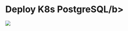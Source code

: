 <h1 align="left">
  <b>Deploy K8s PostgreSQL/b>
</h1>

![](https://github.com/GinoLopez12/postgres-k8s-deploy/tree/master/img)

